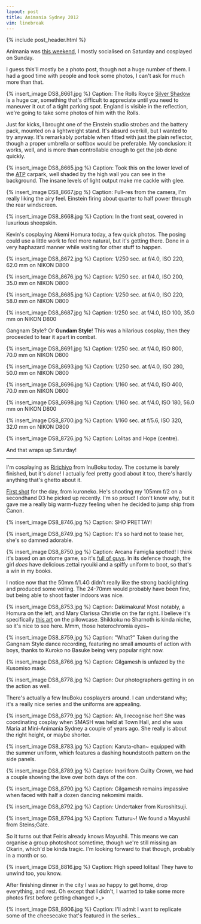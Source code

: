 ```yaml
---
layout: post
title: Animania Sydney 2012
vim: linebreak
---
```


{% include post_header.html %}

Animania was [this weekend](http://animania.net.au/2012/sydney-september), I mostly socialised on Saturday and cosplayed on Sunday.

I guess this'll mostly be a photo post, though not a huge number of them. I had a good time with people and took some photos, I can't ask for much more than that.


{% insert_image DS8_8661.jpg %}
Caption: The Rolls Royce [Silver Shadow](http://en.wikipedia.org/wiki/Rolls-Royce_Silver_Shadow) is a huge car, something that's difficult to appreciate until you need to maneuver it out of a tight parking spot. England is visible in the reflection, we're going to take some photos of him with the Rolls.

Just for kicks, I brought one of the Einstein studio strobes and the battery pack, mounted on a lightweight stand. It's absurd overkill, but I wanted to try anyway. It's remarkably portable when fitted with just the plain reflector, though a proper umbrella or softbox would be preferable. My conclusion: it works, well, and is more than controllable enough to get the job done quickly.

{% insert_image DS8_8665.jpg %}
Caption: Took this on the lower level of the [ATP](http://en.wikipedia.org/wiki/Australian_Technology_Park) carpark, well shaded by the high wall you can see in the background. The insane levels of light output make me cackle with glee.

{% insert_image DS8_8667.jpg %}
Caption: Full-res from the camera, I'm really liking the airy feel. Einstein firing about quarter to half power through the rear windscreen.

{% insert_image DS8_8668.jpg %}
Caption: In the front seat, covered in luxurious sheepskin.

Kevin's cosplaying Akemi Homura today, a few quick photos. The posing could use a little work to feel more natural, but it's getting there. Done in a very haphazard manner while waiting for other stuff to happen.

{% insert_image DS8_8672.jpg %}
Caption: 1/250 sec. at f/4.0, ISO 220, 62.0 mm on NIKON D800

{% insert_image DS8_8676.jpg %}
Caption: 1/250 sec. at f/4.0, ISO 200, 35.0 mm on NIKON D800

{% insert_image DS8_8685.jpg %}
Caption: 1/250 sec. at f/4.0, ISO 220, 58.0 mm on NIKON D800

{% insert_image DS8_8687.jpg %}
Caption: 1/250 sec. at f/4.0, ISO 100, 35.0 mm on NIKON D800

Gangnam Style? Or **Gundam Style**! This was a hilarious cosplay, then they proceeded to tear it apart in combat.

{% insert_image DS8_8691.jpg %}
Caption: 1/250 sec. at f/4.0, ISO 800, 70.0 mm on NIKON D800

{% insert_image DS8_8693.jpg %}
Caption: 1/250 sec. at f/4.0, ISO 280, 50.0 mm on NIKON D800

{% insert_image DS8_8696.jpg %}
Caption: 1/160 sec. at f/4.0, ISO 400, 70.0 mm on NIKON D800

{% insert_image DS8_8698.jpg %}
Caption: 1/160 sec. at f/4.0, ISO 180, 56.0 mm on NIKON D800

{% insert_image DS8_8700.jpg %}
Caption: 1/160 sec. at f/5.6, ISO 320, 32.0 mm on NIKON D800

{% insert_image DS8_8726.jpg %}
Caption: Lolitas and Hope (centre).

And that wraps up Saturday!

----

I'm cosplaying as [Ririchiyo](http://moin.meidokon.net/furinkan/cosplay/Shirakiin_Ririchiyo) from InuBoku today. The costume is barely finished, but it's *done*! I actually feel pretty good about it too, there's hardly anything that's ghetto about it.

[First shot](http://www.flickr.com/photos/xfire/8017955150/in/set-72157631608225089) for the day, from kuroneko. He's shooting my 105mm f/2 on a secondhand D3 he picked up recently. I'm so proud! I don't know why, but it gave me a really big warm-fuzzy feeling when he decided to jump ship from Canon.

{% insert_image DS8_8746.jpg %}
Caption: SHO PRETTAY!

{% insert_image DS8_8749.jpg %}
Caption: It's so hard not to tease her, she's so damned adorable.

{% insert_image DS8_8750.jpg %}
Caption: Arcana Famiglia spotted! I think it's based on an otome game, so it's [full of guys](http://www.comfort-soft.jp/products/arcana/character.html). In its defence though, the girl *does* have delicious zettai ryouiki and a spiffy uniform to boot, so that's a win in my books.

I notice now that the 50mm f/1.4G didn't really like the strong backlighting and produced some veiling. The 24-70mm would probably have been fine, but being able to shoot faster indoors was nice.

{% insert_image DS8_8753.jpg %}
Caption: Dakimakura! Most notably, a Homura on the left, and Mary Clarissa Christie on the far right. I believe it's specifically [this art](http://danbooru.donmai.us/post/show/1263146) on the pillowcase. Shikkoku no Sharnoth is kinda niche, so it's nice to see here. Mmm, those heterochromia eyes~

{% insert_image DS8_8759.jpg %}
Caption: "What?" Taken during the Gangnam Style dance recording, featuring no small amounts of action with boys, thanks to Kuroko no Basuke being very popular right now.

{% insert_image DS8_8766.jpg %}
Caption: Gilgamesh is unfazed by the Kusomiso mask.

{% insert_image DS8_8778.jpg %}
Caption: Our photographers getting in on the action as well.

There's actually a few InuBoku cosplayers around. I can understand why; it's a really nice series and the uniforms are appealing.

{% insert_image DS8_8779.jpg %}
Caption: Ah, I recognise her! She was coordinating cosplay when SMASH was held at Town Hall, and she was Maria at Mini-Animania Sydney a couple of years ago. She really is about the right height, or maybe shorter.

{% insert_image DS8_8783.jpg %}
Caption: Karuta-chan~ equipped with the summer uniform, which features a dashing houndstooth pattern on the side panels.

{% insert_image DS8_8789.jpg %}
Caption: Inori from Guilty Crown, we had a couple showing the love over both days of the con.

{% insert_image DS8_8790.jpg %}
Caption: Gilgamesh remains impassive when faced with half a dozen dancing nekomimi maids.

{% insert_image DS8_8792.jpg %}
Caption: Undertaker from Kuroshitsuji.

{% insert_image DS8_8794.jpg %}
Caption: Tutturu~! We found a Mayushii from Steins;Gate.

So it turns out that Feiris already knows Mayushii. This means we can organise a group photoshoot sometime, though we're still missing an Okarin, which'd be kinda tragic. I'm looking forward to that though, probably in a month or so.

{% insert_image DS8_8816.jpg %}
Caption: High speed lolitas! They have to unwind too, you know.

After finishing dinner in the city I was *so* happy to get home, drop everything, and rest. Oh except that I didn't, I wanted to take some more photos first before getting changed >_>

{% insert_image DS8_8906.jpg %}
Caption: I'll admit I want to replicate some of the cheesecake that's featured in the series...

